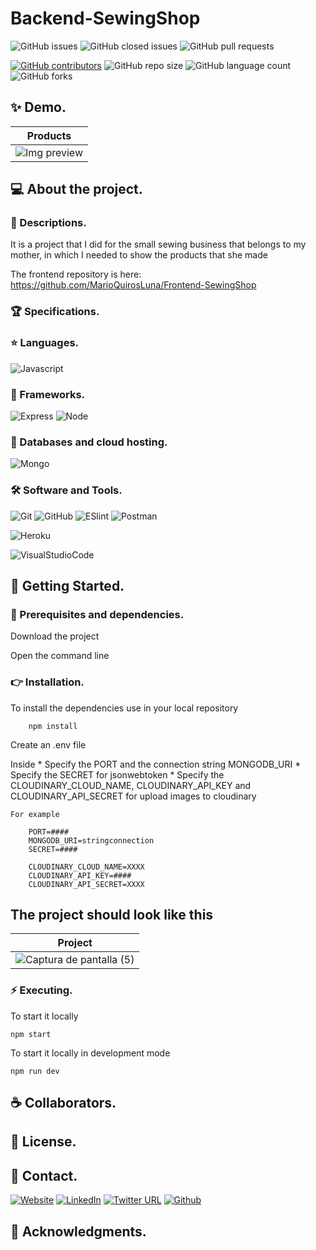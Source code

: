 # Backend-SewingShop

![GitHub issues](https://img.shields.io/github/issues/MarioQuirosLuna/Backend-SewingShop)
![GitHub closed issues](https://img.shields.io/github/issues-closed/MarioQuirosLuna/Backend-SewingShop)
![GitHub pull requests](https://img.shields.io/github/issues-pr/MarioQuirosLuna/Backend-SewingShop)

[![GitHub contributors](https://img.shields.io/github/contributors/MarioQuirosLuna/Backend-SewingShop.svg?color=blue)](https://github.com/MarioQuirosLuna/Backend-SewingShop/network)
![GitHub repo size](https://img.shields.io/github/repo-size/MarioQuirosLuna/Backend-SewingShop)
![GitHub language count](https://img.shields.io/github/languages/count/MarioQuirosLuna/Backend-SewingShop)
![GitHub forks](https://img.shields.io/github/forks/MarioQuirosLuna/Backend-SewingShop)

## ✨ Demo.

|Products|
|--|
|![Img preview](https://res.cloudinary.com/dusx4zdpz/image/upload/v1638990442/portfolio/portfolio/Codigo_r5ims3.png)|


## 💻 About the project.

   ### 📜 Descriptions.
   
   It is a project that I did for the small sewing business that belongs to my mother, in which I needed to show the products that she made
   
   The frontend repository is here: https://github.com/MarioQuirosLuna/Frontend-SewingShop
   
   ### 🏆 Specifications.

   ### ⭐ Languages.
   
  ![Javascript](https://custom-icon-badges.herokuapp.com/badge/-JavaScript-%23F7DF1E?style=flat&logo=javascript&logoColor=white&labelColor=111)

   ### 🎨 Frameworks.
   
  ![Express](https://custom-icon-badges.herokuapp.com/badge/-Express-%23000000?style=flat&logo=express&logoColor=white&labelColor=111)
  ![Node](https://custom-icon-badges.herokuapp.com/badge/-Node-%23339933?style=flat&logo=nodedotjs&logoColor=white&labelColor=111)
   
   ### 💾 Databases and cloud hosting.

  ![Mongo](https://custom-icon-badges.herokuapp.com/badge/-Mongo-%2347A248?style=flat&logo=mongodb&logoColor=white&labelColor=111)
  
   ### 🛠️ Software and Tools.
   
  ![Git](https://custom-icon-badges.herokuapp.com/badge/-Git-%23F05032?style=flat&logo=git&logoColor=white&labelColor=111)
  ![GitHub](https://custom-icon-badges.herokuapp.com/badge/-GitHub-%23181717?style=flat&logo=github&logoColor=white&labelColor=111)
  ![ESlint](https://custom-icon-badges.herokuapp.com/badge/-ESlint-%234B32C3?style=flat&logo=ESlint&logoColor=white&labelColor=111)
  ![Postman](https://custom-icon-badges.herokuapp.com/badge/-Postman-%23FF6C37?style=flat&logo=Postman&logoColor=white&labelColor=111)

  ![Heroku](https://custom-icon-badges.herokuapp.com/badge/-Heroku-%23430098?style=flat&logo=Heroku&logoColor=white&labelColor=111)

  ![VisualStudioCode](https://custom-icon-badges.herokuapp.com/badge/-VisualStudioCode-%23007ACC?style=flat&logo=VisualStudioCode&logoColor=white&labelColor=111)

## 🚀 Getting Started.

   ### 📌 Prerequisites and dependencies.
   
   Download the project

   Open the command line

   ### 👉 Installation.
   
   To install the dependencies use in your local repository

		npm install

   Create an .env file

   Inside 
	* Specify the PORT and the connection string MONGODB_URI
	* Specify the SECRET for jsonwebtoken
	* Specify the CLOUDINARY_CLOUD_NAME, CLOUDINARY_API_KEY and CLOUDINARY_API_SECRET for upload images to cloudinary

	For example

		PORT=####
		MONGODB_URI=stringconnection
		SECRET=####

		CLOUDINARY_CLOUD_NAME=XXXX
		CLOUDINARY_API_KEY=####
		CLOUDINARY_API_SECRET=XXXX
		
   ## The project should look like this

   |Project|
   |--|
   |![Captura de pantalla (5)](https://user-images.githubusercontent.com/37676736/139481385-cd574640-d687-4bd1-ae4d-c0b3b636a0dd.png)|

   ### ⚡ Executing.
   
   To start it locally

	npm start
	
   To start it locally in development mode

	npm run dev

## ☕ Collaborators.

## 📝 License.

## 💬 Contact.

[![Website](https://img.shields.io/website?label=Portfolio&up_color=%231E0A46&up_message=Mario%20Quiros%20Luna%20Dev&url=https%3A%2F%2Fmarioql-dev.vercel.app%2F)](https://marioql-dev.vercel.app/)
[![LinkedIn](https://custom-icon-badges.herokuapp.com/badge/-LinkedIn%20Mario%20Quirós%20Luna-%230A66C2?style=flat&logo=LinkedIn&logoColor=white&labelColor=111)](https://www.linkedin.com/in/mario-quir%C3%B3s-luna-dev-b99050206/)
[![Twitter URL](https://img.shields.io/twitter/url?label=Twitter%20%40MarioQuirosL&style=social&url=https%3A%2F%2Ftwitter.com%2FMarioQuirosL)](https://twitter.com/MarioQuirosL)
[![Github](https://img.shields.io/github/followers/MarioQuirosLuna?label=Github&style=social)](https://github.com/MarioQuirosLuna)

## 💜 Acknowledgments.
